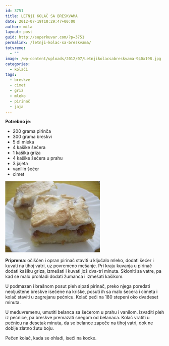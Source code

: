 ```yaml
---
id: 3751
title: LETNjI KOLAČ SA BRESKVAMA
date: 2012-07-19T10:29:47+00:00
author: mila
layout: post
guid: http://superkuvar.com/?p=3751
permalink: /letnji-kolac-sa-breskvama/
totvreme:
  - ""
image: /wp-content/uploads/2012/07/Letnjikolacsabreskvama-940x198.jpg
categories:
  - kolači
tags:
  - breskve
  - cimet
  - griz
  - mleko
  - pirinač
  - jaja
---
```

**Potrebno je**:

  * 200 grama pirinča
  * 300 grama breskvi
  * 5 dl mleka
  * 4 kašike šećera
  * 1 kašika griza
  * 4 kašike šećera u prahu
  * 3 jajeta
  * vanilin šećer
  * cimet

<img class="alignnone size-medium wp-image-3752" title="Letnjikolacsabreskvama" src="/wp-content/uploads/2012/07/Letnjikolacsabreskvama-300x225.jpg" alt="" width="300" height="225" /> 

**Priprema**: očišćen i opran pirinač staviti u ključalo mleko, dodati šećer i kuvati na tihoj vatri, uz povremeno mešanje. Pri kraju kuvanja u pirinač dodati kašiku griza, izmešati i kuvati još dva-tri minuta. Skloniti sa vatre, pa kad se malo prohladi dodati žumanca i izmešati kašikom.

U podmazan i brašnom posut pleh sipati pirinač, preko njega poređati neoljuštene breskve isečene na kriške, posuti ih sa malo šećera i cimeta i kolač staviti u zagrejanu pećnicu. Kolač peći na 180 stepeni oko dvadeset minuta.

U međuvremenu, umutiti belanca sa šećerom u prahu i vanilom. Izvaditi pleh iz pećnice, pa breskve premazati snegom od belanaca. Kolač vratiti u pećnicu na desetak minuta, da se belance zapeče na tihoj vatri, dok ne dobije zlatno žutu boju.

Pečen kolač, kada se ohladi, iseći na kocke.